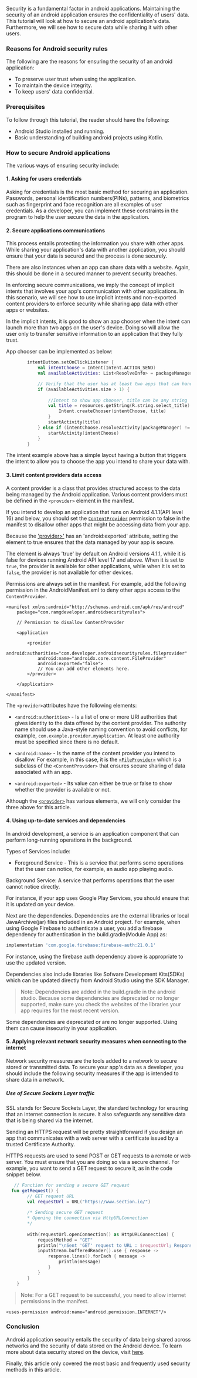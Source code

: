 Security is a fundamental factor in android applications. Maintaining the security of an android application ensures the confidentiality of users' data. This tutorial will look at how to secure an android application's data. Furthermore, we will see how to secure data while sharing it with other users.

### Reasons for Android security rules
The following are the reasons for ensuring the security of an android application:
- To preserve user trust when using the application.
- To maintain the device integrity.
- To keep users' data confidential.

### Prerequisites
To follow through this tutorial, the reader should have the following:
- Android Studio installed and running.
- Basic understanding of building android projects using Kotlin.

### How to secure Android applications
The various ways of ensuring security include: 

#### 1. Asking for users credentials
Asking for credentials is the most basic method for securing an application. Passwords, personal identification numbers(PINs), patterns, and biometrics such as fingerprint and face recognition are all examples of user credentials. 
As a developer, you can implement these constraints in the program to help the user secure the data in the application.

#### 2. Secure applications communications 
This process entails protecting the information you share with other apps.  While sharing your application's data with another application, you should ensure that your data is secured and the process is done securely. 

There are also instances when an app can share data with a website. Again, this should be done in a secured manner to prevent security breaches.

In enforcing secure communications,  we imply the concept of implicit intents that involves your app's communication with other applications. 
In this scenario, we will see how to use implicit intents and non-exported content providers to enforce security while sharing app data with other apps or websites.

In the implicit intents, it is good to show an app chooser when the intent can launch more than two apps on the user's device. Doing so will allow the user only to transfer sensitive information to an application that they fully trust.

App chooser can be implemented as below:
```kotlin
        intentButton.setOnClickListener {
            val intentChoose = Intent(Intent.ACTION_SEND)
            val availableActivities: List<ResolveInfo> = packageManager.queryIntentActivities(intentChoose, PackageManager.MATCH_ALL)

            // Verify that the user has at least two apps that can handle the intent
            if (availableActivities.size > 1) {
                
                //Intent to show app chooser, title can be any string
                val title = resources.getString(R.string.select_title).let { title ->
                    Intent.createChooser(intentChoose, title)
                }
                startActivity(title)
            } else if (intentChoose.resolveActivity(packageManager) != null) {
                startActivity(intentChoose)
            }
        }
```
The intent example above has a simple layout having a button that triggers the intent to allow you to choose the app you intend to share your data with.

#### 3. Limit content providers data access 
A content provider is a class that provides structured access to the data being managed by the Android application. Various content providers must be defined in the `<provider>` element in the manifest.

If you intend to develop an application that runs on Android 4.1.1(API level 16) and below, you should set the [`ContentProvider`](https://developer.android.com/reference/android/content/ContentProvider) permission to false in the manifest to disallow other apps that might be accessing data from your app.

Because the ['provider>'](https://developer.android.com/guide/topics/manifest/provider-element)  has an 'android:exported' attribute, setting the element to true ensures that the data managed by your app is secure. 

The element is always 'true' by default on Android versions 4.1.1, while it is false for devices running Android API level 17 and above.  When it is set to `true`, the provider is available for other applications, while when it is set to `false`, the provider is not available for other devices.

Permissions are always set in the manifest. For example, add the following permission in the AndroidManifest.xml to deny other apps access to the `ContentProvider`.

```manifest
<manifest xmlns:android="http://schemas.android.com/apk/res/android"
    package="com.ramgdeveloper.androidsecurityrules">
    
    // Permission to disallow ContentProvider
    
    <application
       
        <provider
            android:authorities="com.developer.androidsecurityrules.fileprovider"
            android:name="androidx.core.content.FileProvider"
            android:exported="false">
            // You can add other elements here.
        </provider>
       
    </application>

</manifest>
```

The `<provider>`attributes have the following elements:
- `<android:authorities>` - Is a list of one or more URI authorities that gives identity to the data offered by the content provider. The authority name should use a Java-style naming convention to avoid conflicts, for example, `com.example.provider.myaplication`. At least one authority must be specified since there is no default.

- `<android:name>` - Is the name of the content provider you intend to disallow. For example, in this case, it is the [`<FileProvider>`](https://developer.android.com/reference/androidx/core/content/FileProvider) which is a subclass of the `<ContentProvider>` that ensures secure sharing of data associated with an app.

- `<android:exported>` - Its value can either be true or false to show whether the provider is available or not.

Although the [`<provider>`](https://developer.android.com/guide/topics/manifest/provider-element#auth) has various elements, we will only consider the three above for this article.

#### 4. Using up-to-date services and dependencies 
In android development, a service is an application component that can perform long-running operations in the background.

Types of Services include:
- Foreground Service - This is a service that performs some operations that the user can notice, for example, an audio app playing audio.

Background Service: A service that performs operations that the user cannot notice directly.

For instance, if your app uses Google Play Services, you should ensure that it is updated on your device.

Next are the dependencies. Dependencies are the external libraries or local JavaArchive(jar) files included in an Android project. For example, when using Google Firebase to authenticate a user, you add a firebase dependency for authentication in the build.gradle(Module App) as:

```gradle
implementation 'com.google.firebase:firebase-auth:21.0.1'
```
For instance, using the firebase auth dependency above is appropriate to use the updated version.

Dependencies also include libraries like Sofware Development Kits(SDKs) which can be updated directly from Android Studio using the SDK Manager.

>Note: Dependencies are added in the build.gradle in the android studio. Because some dependencies are deprecated or no longer supported, make sure you check the websites of the libraries your app requires for the most recent version. 

Some dependencies are deprecated or are no longer supported. Using them can cause insecurity in your application.

#### 5. Applying relevant network security measures when connecting to the internet
Network security measures are the tools added to a network to secure stored or transmitted data. To secure your app's data as a developer, you should include the following security measures if the app is intended to share data in a network.

##### Use of Secure Sockets Layer traffic
SSL stands for Secure Sockets Layer, the standard technology for ensuring that an internet connection is secure. It also safeguards any sensitive data that is being shared via the internet.

Sending an HTTPS request will be pretty straightforward if you design an app that communicates with a web server with a certificate issued by a trusted Certificate Authority. 

HTTPS requests are used to send POST or GET requests to a remote or web server. You must ensure that you are doing so via a secure channel. For example, you want to send a GET request to secure it, as in the code snippet below.
```kotlin
   // Function for sending a secure GET request
  fun getRequest() {
        // GET request URL
        val requestUrl = URL("https://www.section.io/")
        
        /* Sending secure GET request
        * Opening the connection via HttpURLConnection
        */
        
        with(requestUrl.openConnection() as HttpURLConnection) {
            requestMethod = "GET"
            println("\nSent 'GET' request to URL : $requestUrl; Response Code : $responseCode")
            inputStream.bufferedReader().use { response -> 
                response.lines().forEach { message ->
                    println(message)
                }
            }
        }
    }
```
> Note: For a GET request to be successful, you need to allow internet permissions in the manifest.
```manifest
<uses-permission android:name="android.permission.INTERNET"/>
```
### Conclusion
Android application security entails the security of data being shared across networks and the security of data stored on the Android device. To learn more about data security stored on the device, visit [here](https://developer.android.com/topic/security/best-practices). 

Finally, this article only covered the most basic and frequently used security methods in this article.
